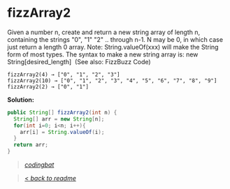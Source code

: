 # fizzArray2

Given a number n, create and return a new string array of length n, containing the strings "0", "1" "2" .. through n-1. N may be 0, in which case just return a length 0 array. Note: String.valueOf(xxx) will make the String form of most types. The syntax to make a new string array is: new String[desired_length]  (See also: FizzBuzz Code)

```
fizzArray2(4) → ["0", "1", "2", "3"]
fizzArray2(10) → ["0", "1", "2", "3", "4", "5", "6", "7", "8", "9"]
fizzArray2(2) → ["0", "1"]
```

**Solution:**

```java
public String[] fizzArray2(int n) {
  String[] arr = new String[n];
  for(int i=0; i<n; i++){
    arr[i] = String.valueOf(i);
  }
  return arr;
}
```

> _[codingbat](https://codingbat.com/prob/p178353)_

> [< _back to readme_](/README.md)